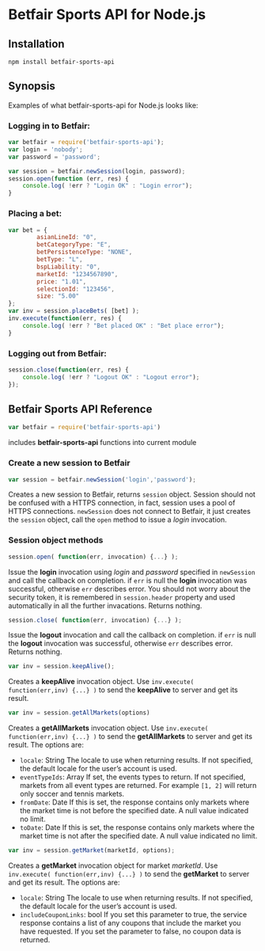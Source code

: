 # Betfair Sports API for Node.js

## Installation ##

    npm install betfair-sports-api

## Synopsis ##

Examples of what betfair-sports-api for Node.js looks like:

### Logging in to Betfair: ###
    
```JavaScript
var betfair = require('betfair-sports-api');
var login = 'nobody';
var password = 'password';

var session = betfair.newSession(login, password);
session.open(function (err, res) {
    console.log( !err ? "Login OK" : "Login error"); 
}
```

### Placing a bet: ###

```JavaScript
var bet = { 
        asianLineId: "0",
        betCategoryType: "E",
        betPersistenceType: "NONE",
        betType: "L",
        bspLiability: "0",
        marketId: "1234567890",
        price: "1.01",
        selectionId: "123456",
        size: "5.00"
};
var inv = session.placeBets( [bet] );
inv.execute(function(err, res) {
    console.log( !err ? "Bet placed OK" : "Bet place error"); 
}
```

### Logging out from Betfair: ###

```JavaScript
session.close(function(err, res) {
    console.log( !err ? "Logout OK" : "Logout error"); 
});
```

## Betfair Sports API Reference ##

```JavaScript
var betfair = require('betfair-sports-api')
```

includes **betfair-sports-api** functions into current module

### Create a new session to Betfair ###

```JavaScript
var session = betfair.newSession('login','password');
```
Creates a new session to Betfair, returns `session` object. Session should not be confused with 
a HTTPS connection, in fact, session uses a pool of HTTPS connections. `newSession` does not connect to Betfair, 
it just creates the `session` object, call the `open` method to issue a *login* invocation.

### Session object methods ###

```JavaScript
session.open( function(err, invocation) {...} );
```
Issue the **login** invocation using *login* and *password* specified in `newSession` and 
call the callback on completion. if `err` is null the **login** invocation was successful, otherwise `err` 
describes error. You should not worry about the security token, it is remembered in `session.header` 
property and used automatically in all the further invacations. Returns nothing.


```JavaScript
session.close( function(err, invocation) {...} );
```
Issue the **logout** invocation and call the callback on completion. 
if `err` is null the **logout** invocation was successful, otherwise `err` 
describes error. Returns nothing.


```JavaScript
var inv = session.keepAlive();
```
Creates a **keepAlive** invocation object. Use `inv.execute( function(err,inv) {...} )` 
to send the **keepAlive** to server and get its result.


```JavaScript
var inv = session.getAllMarkets(options)
```
Creates a **getAllMarkets** invocation object. Use `inv.execute( function(err,inv) {...} )` 
to send the **getAllMarkets** to server and get its result. The options are:<BR>
- `locale`: String
    The locale to use when returning results. If not specified, the default 
    locale for the user’s account is used.
- `eventTypeIds`: Array
    If set, the events types to return. If not specified, markets from all event types are returned.
    For example `[1, 2]` will return only soccer and tennis markets.
- `fromDate`: Date
    If this is set, the response contains only markets where the market time is not before 
    the specified date. A null value indicated no limit.
- `toDate`: Date
   If this is set, the response contains only markets where the market time is not after 
   the specified date. A null value indicated no limit. 


```JavaScript
var inv = session.getMarket(marketId, options);
```
Creates a **getMarket** invocation object for market *marketId*. Use `inv.execute( function(err,inv) {...} )` 
to send the **getMarket** to server and get its result. The options are:<BR>
- `locale`: String
    The locale to use when returning results. If not specified, the default 
    locale for the user’s account is used.
- `includeCouponLinks`: bool
    If you set this parameter to true, the service response contains a list of any 
    coupons that include the market you have requested. If you set the parameter 
    to false, no coupon data is returned.

